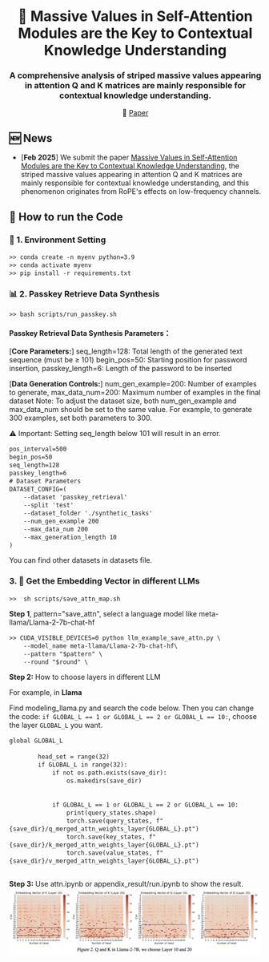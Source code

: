 <h1 align="center">  🍊 Massive Values in Self-Attention Modules are the Key to Contextual Knowledge Understanding </h1>
<h3 align="center">  A comprehensive analysis of striped massive values appearing in attention Q and K matrices are mainly responsible for contextual knowledge understanding. </h3>

<p align="center">
  📃 <a href="https://arxiv.org/abs/2306.08018" target="_blank">Paper</a> 



## 🆕 News
- \[**Feb 2025**\] We submit the paper [Massive Values in Self-Attention Modules are the Key to Contextual Knowledge Understanding](https://github.com/zjunlp/MolGen), the striped massive values appearing in attention Q and K matrices are mainly responsible for contextual knowledge understanding, and this phenomenon originates from RoPE's effects on low-frequency channels.




## 📝 How to run the Code

<h3 id="3-1"> 🤗 1. Environment Setting </h3>

```
>> conda create -n myenv python=3.9
>> conda activate myenv
>> pip install -r requirements.txt
```

<h3 id="3-2"> 📊 2. Passkey Retrieve Data Synthesis</h3>

```
>> bash scripts/run_passkey.sh 
```
#### Passkey Retrieval Data Synthesis Parameters：

\[**Core Parameters:**\] seq_length=128: Total length of the generated text sequence (must be ≥ 101)
begin_pos=50: Starting position for password insertion, passkey_length=6: Length of the password to be inserted

\[**Data Generation Controls:**\] num_gen_example=200: Number of examples to generate, max_data_num=200: Maximum number of examples in the final dataset
Note: To adjust the dataset size, both num_gen_example and max_data_num should be set to the same value. For example, to generate 300 examples, set both parameters to 300.

⚠️ Important: Setting seq_length below 101 will result in an error.

```
pos_interval=500
begin_pos=50
seq_length=128
passkey_length=6
# Dataset Parameters
DATASET_CONFIG=(
    --dataset 'passkey_retrieval'
    --split 'test'
    --dataset_folder './synthetic_tasks'
    --num_gen_example 200
    --max_data_num 200
    --max_generation_length 10
)
```
You can find other datasets in datasets file.
<h3 id="3-3"> 3. 🎯 Get the Embedding Vector in different LLMs </h3>

```
>>  sh scripts/save_attn_map.sh 
```

**Step 1**, pattern="save_attn", select a language model like meta-llama/Llama-2-7b-chat-hf

```shell
>> CUDA_VISIBLE_DEVICES=0 python llm_example_save_attn.py \
    --model_name meta-llama/Llama-2-7b-chat-hf\
    --pattern "$pattern" \
    --round "$round" \
```
**Step 2:** How to choose layers in different LLM

For example, in **Llama**

Find modeling_llama.py and search the code below. Then you can change the code: ```if GLOBAL_L == 1 or GLOBAL_L == 2 or GLOBAL_L == 10:```, choose the layer ```GLOBAL_L``` you want.
```
global GLOBAL_L
        
        head_set = range(32)
        if GLOBAL_L in range(32):
            if not os.path.exists(save_dir):
                os.makedirs(save_dir)
            

            if GLOBAL_L == 1 or GLOBAL_L == 2 or GLOBAL_L == 10:
                print(query_states.shape)
                torch.save(query_states, f"{save_dir}/q_merged_attn_weights_layer{GLOBAL_L}.pt")
                torch.save(key_states, f"{save_dir}/k_merged_attn_weights_layer{GLOBAL_L}.pt")
                torch.save(value_states, f"{save_dir}/v_merged_attn_weights_layer{GLOBAL_L}.pt")
                
```

**Step 3:** Use attn.ipynb or appendix_result/run.ipynb to show the result.
![architect](image/fig1.png)
